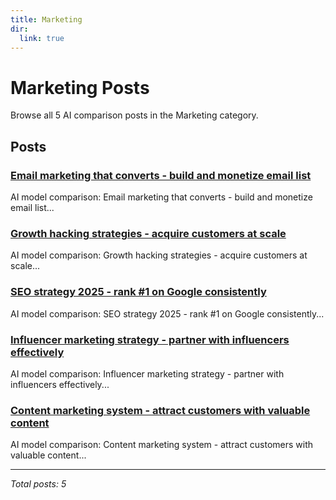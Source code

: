```yaml
---
title: Marketing
dir:
  link: true
---
```


# Marketing Posts

Browse all 5 AI comparison posts in the Marketing category.

## Posts

### [Email marketing that converts - build and monetize email list](chatgpt-vs-deepseek-vs-claude-email-marketing-2025.md)

AI model comparison: Email marketing that converts - build and monetize email list...

### [Growth hacking strategies - acquire customers at scale](chatgpt-vs-gemini-vs-grok-growth-marketing-2025.md)

AI model comparison: Growth hacking strategies - acquire customers at scale...

### [SEO strategy 2025 - rank #1 on Google consistently](deepseek-vs-gemini-vs-chatgpt-seo-mastery-2025.md)

AI model comparison: SEO strategy 2025 - rank #1 on Google consistently...

### [Influencer marketing strategy - partner with influencers effectively](deepseek-vs-gemini-vs-grok-influencer-marketing-2025.md)

AI model comparison: Influencer marketing strategy - partner with influencers effectively...

### [Content marketing system - attract customers with valuable content](grok-vs-claude-vs-mistral-content-marketing-2025.md)

AI model comparison: Content marketing system - attract customers with valuable content...

---

*Total posts: 5*
